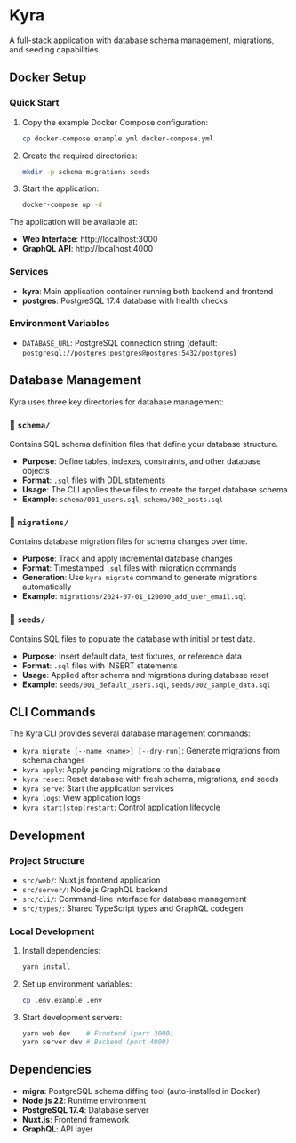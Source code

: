 # Kyra

A full-stack application with database schema management, migrations, and seeding capabilities.

## Docker Setup

### Quick Start

1. Copy the example Docker Compose configuration:
   ```bash
   cp docker-compose.example.yml docker-compose.yml
   ```

2. Create the required directories:
   ```bash
   mkdir -p schema migrations seeds
   ```

3. Start the application:
   ```bash
   docker-compose up -d
   ```

The application will be available at:
- **Web Interface**: http://localhost:3000
- **GraphQL API**: http://localhost:4000

### Services

- **kyra**: Main application container running both backend and frontend
- **postgres**: PostgreSQL 17.4 database with health checks

### Environment Variables

- `DATABASE_URL`: PostgreSQL connection string (default: `postgresql://postgres:postgres@postgres:5432/postgres`)

## Database Management

Kyra uses three key directories for database management:

### 📁 `schema/`
Contains SQL schema definition files that define your database structure.

- **Purpose**: Define tables, indexes, constraints, and other database objects
- **Format**: `.sql` files with DDL statements
- **Usage**: The CLI applies these files to create the target database schema
- **Example**: `schema/001_users.sql`, `schema/002_posts.sql`

### 📁 `migrations/`
Contains database migration files for schema changes over time.

- **Purpose**: Track and apply incremental database changes
- **Format**: Timestamped `.sql` files with migration commands
- **Generation**: Use `kyra migrate` command to generate migrations automatically
- **Example**: `migrations/2024-07-01_120000_add_user_email.sql`

### 📁 `seeds/`
Contains SQL files to populate the database with initial or test data.

- **Purpose**: Insert default data, test fixtures, or reference data
- **Format**: `.sql` files with INSERT statements
- **Usage**: Applied after schema and migrations during database reset
- **Example**: `seeds/001_default_users.sql`, `seeds/002_sample_data.sql`

## CLI Commands

The Kyra CLI provides several database management commands:

- `kyra migrate [--name <name>] [--dry-run]`: Generate migrations from schema changes
- `kyra apply`: Apply pending migrations to the database
- `kyra reset`: Reset database with fresh schema, migrations, and seeds
- `kyra serve`: Start the application services
- `kyra logs`: View application logs
- `kyra start|stop|restart`: Control application lifecycle

## Development

### Project Structure

- `src/web/`: Nuxt.js frontend application
- `src/server/`: Node.js GraphQL backend
- `src/cli/`: Command-line interface for database management
- `src/types/`: Shared TypeScript types and GraphQL codegen

### Local Development

1. Install dependencies:
   ```bash
   yarn install
   ```

2. Set up environment variables:
   ```bash
   cp .env.example .env
   ```

3. Start development servers:
   ```bash
   yarn web dev    # Frontend (port 3000)
   yarn server dev # Backend (port 4000)
   ```

## Dependencies

- **migra**: PostgreSQL schema diffing tool (auto-installed in Docker)
- **Node.js 22**: Runtime environment
- **PostgreSQL 17.4**: Database server
- **Nuxt.js**: Frontend framework
- **GraphQL**: API layer